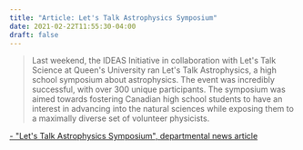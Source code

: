 ```yaml
---
title: "Article: Let's Talk Astrophysics Symposium"
date: 2021-02-22T11:55:30-04:00
draft: false
---
```


> Last weekend, the IDEAS Initiative in collaboration with Let's Talk Science 
at Queen's University ran Let's Talk Astrophysics, a high school symposium 
about astrophysics. The event was incredibly successful, with over 300 
unique participants. The symposium was aimed towards fostering Canadian 
high school students to have an interest in advancing into the natural 
sciences while exposing them to a maximally diverse set of volunteer physicists.

[- "Let's Talk Astrophysics Symposium", departmental news article](https://www.queensu.ca/physics/lets-talk-astrophysics-symposium)

